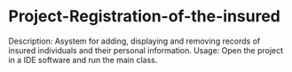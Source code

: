 # Project-Registration-of-the-insured
Description: Asystem for adding, displaying and removing records of insured individuals and their personal information.
Usage: Open the project in a IDE software and run the main class.
